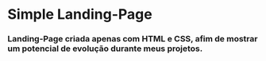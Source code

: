 # Simple Landing-Page

### Landing-Page criada apenas com HTML e CSS, afim de mostrar um potencial de evolução durante meus projetos.